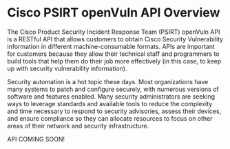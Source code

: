 # Cisco PSIRT openVuln API Overview
The Cisco Product Security Incident Response Team (PSIRT) openVuln API is a RESTful API that allows customers to obtain Cisco Security Vulnerability information in different machine-consumable formats. APIs are important for customers because they allow their technical staff and programmers to build tools that help them do their job more effectively (in this case, to keep up with security vulnerability information).

Security automation is a hot topic these days. Most organizations have many systems to patch and configure securely, with numerous versions of software and features enabled. Many security administrators are seeking ways to leverage standards and available tools to reduce the complexity and time necessary to respond to security advisories, assess their devices, and ensure compliance so they can allocate resources to focus on other areas of their network and security infrastructure.

API COMING SOON!
